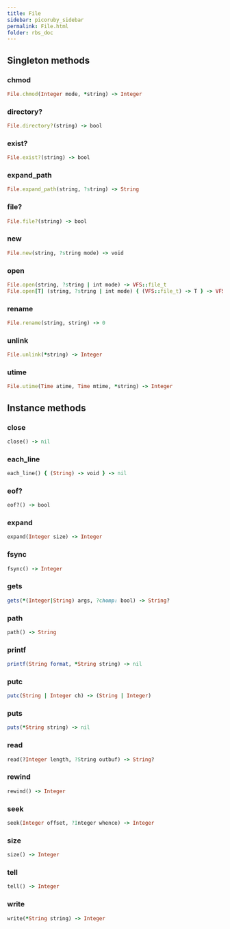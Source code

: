 ```yaml
---
title: File
sidebar: picoruby_sidebar
permalink: File.html
folder: rbs_doc
---
```

## Singleton methods
### chmod

```ruby
File.chmod(Integer mode, *string) -> Integer
```
### directory?

```ruby
File.directory?(string) -> bool
```
### exist?

```ruby
File.exist?(string) -> bool
```
### expand_path

```ruby
File.expand_path(string, ?string) -> String
```
### file?

```ruby
File.file?(string) -> bool
```
### new

```ruby
File.new(string, ?string mode) -> void
```
### open

```ruby
File.open(string, ?string | int mode) -> VFS::file_t
File.open[T] (string, ?string | int mode) { (VFS::file_t) -> T } -> VFS::file_t
```
### rename

```ruby
File.rename(string, string) -> 0
```
### unlink

```ruby
File.unlink(*string) -> Integer
```
### utime

```ruby
File.utime(Time atime, Time mtime, *string) -> Integer
```
## Instance methods
### close

```ruby
close() -> nil
```
### each_line

```ruby
each_line() { (String) -> void } -> nil
```
### eof?

```ruby
eof?() -> bool
```
### expand

```ruby
expand(Integer size) -> Integer
```
### fsync

```ruby
fsync() -> Integer
```
### gets

```ruby
gets(*(Integer|String) args, ?chomp: bool) -> String?
```
### path

```ruby
path() -> String
```
### printf

```ruby
printf(String format, *String string) -> nil
```
### putc

```ruby
putc(String | Integer ch) -> (String | Integer)
```
### puts

```ruby
puts(*String string) -> nil
```
### read

```ruby
read(?Integer length, ?String outbuf) -> String?
```
### rewind

```ruby
rewind() -> Integer
```
### seek

```ruby
seek(Integer offset, ?Integer whence) -> Integer
```
### size

```ruby
size() -> Integer
```
### tell

```ruby
tell() -> Integer
```
### write

```ruby
write(*String string) -> Integer
```
